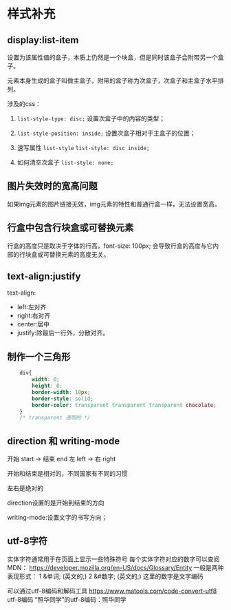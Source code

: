 # 样式补充

## display:list-item

设置为该属性值的盒子，本质上仍然是一个块盒，但是同时该盒子会附带另一个盒子。

元素本身生成的盒子叫做主盒子，附带的盒子称为次盒子，次盒子和主盒子水平排列。

涉及的css：

1. ```list-style-type: disc;```
设置次盒子中的内容的类型；

2. ```list-style-position: inside;```
设置次盒子相对于主盒子的位置；

3. 速写属性 ``` list-style ```
``` list-style: disc inside; ```

4. 如何清空次盒子  ``` list-style: none; ```  


## 图片失效时的宽高问题

如果img元素的图片链接无效，img元素的特性和普通行盒一样，无法设置宽高。

## 行盒中包含行块盒或可替换元素

行盒的高度只是取决于字体的行高，font-size: 100px;
会导致行盒的高度与它内部的行块盒或可替换元素的高度无关。

## text-align:justify
text-align:
- left:左对齐
- right:右对齐
- center:居中
- justify:除最后一行外，分散对齐。

## 制作一个三角形
```CSS
    div{
        width: 0;
        height: 0;
        border-width: 10px;
        border-style: solid;
        border-color: transparent transparent transparent chocolate;
    }
    /* transparent 透明的 */
```

## direction 和 writing-mode

开始 start ->  结束 end
左 left  ->  右  right

开始和结束是相对的，不同国家有不同的习惯

左右是绝对的

direction设置的是开始到结束的方向

writing-mode:设置文字的书写方向；

## utf-8字符

实体字符通常用于在页面上显示一些特殊符号
每个实体字符对应的数字可以查阅MDN：
https://developer.mozilla.org/en-US/docs/Glossary/Entity
一般是两种表现形式：
1 &单词; (英文的;)
2 &#数字; (英文的;) 这里的数字是文字编码

可以通过utf-8编码和解码工具
https://www.matools.com/code-convert-utf8
utf-8编码
“照华同学”的utf-8编码：&#x7167;&#x534E;&#x540C;&#x5B66;


